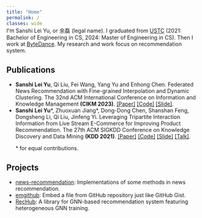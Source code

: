 ```yaml
---
title: "Home"
permalink: /
classes: wide
---
```


<div style="margin-top: -2em"></div> <!-- remove the top margin of the first h2 -->

I'm Sanshi Lei Yu, or 余磊 (legal name). I graduated from [USTC](https://www.ustc.edu.cn/) (2021: Bachelor of Engineering in CS, 2024: Master of Engineering in CS). Then I work at [ByteDance](https://www.bytedance.com/). My research and work focus on recommendation system.

## Publications

- **Sanshi Lei Yu**, Qi Liu, Fei Wang, Yang Yu and Enhong Chen. Federated News Recommendation with Fine-grained Interpolation and Dynamic Clustering. The 32nd ACM International Conference on Information and Knowledge Management **(CIKM 2023)**. [[Paper]](https://storage.yusanshi.com/paper/FINDING.pdf) [[Code]](https://github.com/yusanshi/FINDING) [[Slide]](https://storage.yusanshi.com/paper/FINDING-slide.pdf).
- **Sanshi Lei Yu**\*, Zhuoxuan Jiang\*, Dong-Dong Chen, Shanshan Feng, Dongsheng Li, Qi Liu, Jinfeng Yi. Leveraging Tripartite Interaction Information from Live Stream E-Commerce for Improving Product Recommendation. The 27th ACM SIGKDD Conference on Knowledge Discovery and Data Mining **(KDD 2021)**. [[Paper]](https://arxiv.org/pdf/2106.03415.pdf) [[Code]](https://github.com/yusanshi/LSEC-GNN) [[Slide]](https://storage.yusanshi.com/paper/LSEC-GNN-slide.pdf) [[Talk]](https://storage.yusanshi.com/paper/LSEC-GNN-talk.mp4).

&nbsp;&nbsp;&nbsp;&nbsp;&nbsp;&nbsp;\* for equal contributions.

## Projects

- [news-recommendation](https://github.com/yusanshi/news-recommendation): Implementations of some methods in news recommendation.
- [emgithub](https://github.com/yusanshi/emgithub): Embed a file from GitHub repository just like GitHub Gist.
- [RecHub](https://github.com/yusanshi/RecHub): A library for GNN-based recommendation system featuring heterogeneous GNN training.
